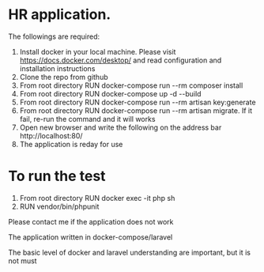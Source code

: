 # HR application.

The followings are required:

1. Install docker in your local machine. Please visit https://docs.docker.com/desktop/ and read configuration and installation instructions
2. Clone the repo from github
3. From root directory RUN docker-compose run --rm composer install
4. From root directory RUN docker-compose up -d --build
5. From root directory RUN docker-compose run --rm artisan key:generate
6. From root directory RUN docker-compose run --rm artisan migrate. If it fail, re-run the command and it will works
7. Open new browser and write the following on the address bar http://localhost:80/
8. The application is reday for use

# To run the test

1.  From root directory RUN docker exec -it php sh
2.  RUN vendor/bin/phpunit

Please contact me if the application does not work

The application written in docker-compose/laravel

The basic level of docker and laravel understanding are important, but it is not must

